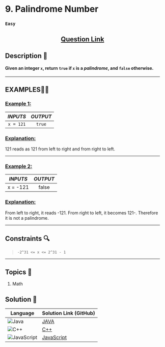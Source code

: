 # 9. Palindrome Number

### `Easy`


<h2 align="center">
<a href="https://leetcode.com/problems/palindrome-number/description/"><strong>Question Link</strong></a>
</h2>


## Description 📑

#### Given an integer `x`, return `true` if `x` is a _palindrome_, and `false` otherwise.

---

## **EXAMPLES**💫✨ </br>

<h3>

<ins>**Example 1**:</ins> </br>

| _INPUTS_ | _OUTPUT_ |
| :-----------: | :-----------: |
| `x = 121` | `true` |

</h3>

<h3>
<ins>Explanation:</ins>
</h3>

121 reads as 121 from left to right and from right to left.
___
<h3>

<ins>**Example 2**:</ins> </br>

| _INPUTS_ | _OUTPUT_ |
| :-----------: | :-----------: |
| x = -121 | false |

</h3>

<h3>
<ins>Explanation:</ins>
</h3>

From left to right, it reads -121. From right to left, it becomes 121-. Therefore it is not a palindrome.
___

## Constraints 🔍

> `-2^31 <= x <= 2^31 - 1`

___

## Topics 📝

1. Math

## Solution 📃

|  Language   |  Solution Link (GitHub) |
| ------------- | ------------- |
|  ![Java](https://img.shields.io/badge/java-%23ED8B00.svg?style=flat&logo=openjdk&logoColor=white)  | [JAVA](https://github.com/Purnima47/Leetcode-Solutions/blob/main/%F0%9F%9F%A2%20Easy/9%20-%20Palindrome%20Number/_9PalindromeNumber.java) |
|  ![C++](https://img.shields.io/badge/c++-%2300599C.svg?style=plastic&logo=c%2B%2B&logoColor=white)  | [C++](https://github.com/Purnima47/Leetcode-Solutions/blob/main/%F0%9F%9F%A2%20Easy/9%20-%20Palindrome%20Number/_9PalindromNumber.cpp)  |
|  ![JavaScript](https://img.shields.io/badge/javascript-%23323330.svg?style=flat&logo=javascript&logoColor=%23F7DF1E)  | [JavaScript](https://github.com/Purnima47/Leetcode-Solutions/blob/main/%F0%9F%9F%A2%20Easy/9%20-%20Palindrome%20Number/_9PalindromeNumber.js) |
